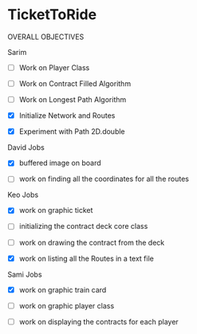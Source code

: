 # TicketToRide

OVERALL OBJECTIVES

Sarim 

- [ ] Work on Player Class
- [ ] Work on Contract Filled Algorithm
- [ ] Work on Longest Path Algorithm
- [X] Initialize Network and Routes
- [x] Experiment with Path 2D.double


David Jobs

- [x] buffered image on board
- [ ] work on finding all the coordinates for all the routes



Keo Jobs
- [x] work on graphic ticket
- [ ] initializing the contract deck core class
- [ ] work on drawing the contract from the deck
- [x] work on listing all the Routes in a text file




Sami Jobs
- [x] work on graphic train card
- [ ] work on graphic player class
- [ ] work on displaying the contracts for each player





